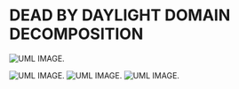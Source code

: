 # DEAD BY DAYLIGHT DOMAIN DECOMPOSITION
![UML IMAGE.](https://img.plantuml.biz/plantuml/dpng/pLLTRzem57tthxZgowWw-05egfeLggAkqpIe-doRt827OqUs0usc_VVv8u40eTjRomDIVEuzFkVanhun5hMj2i5OAj0Ok9i_0llDmFs6u41B1iQW2JCbHGqJdbgk9Ehwow8kwJFCvhxcEZQabTOaRLWQDr10mjyL95aMrWPhgiSG2JOegbtnPLEuq2WDzpijrC2wkbZTmazbvbaksH_6kBIaSqofeMZLNy6SR5KESbCu0yvMsppr3L762LzJySfjM-1sQ99Py8BqZjmfyy-tgYW5URT92ARhTgDuvaM4ma7ZCnSARQ2DhFU4mgx2RlSeCq5wRw0KM9EURboaRx-4k7Vp4fpXJgqptjKKCpdZEx4MqtLFtbxamRAJZo_6QamjdFW0xZCfWkhZTw9aYB-DA-XlTA-Y_N5F92Uf_gIStAIbRS7WZURMn8QxGKTnRYnQk6SyMkWehbr7xxX48NNqJw-MP7QOqZwJ3MdDCpgdR8VtIDjXHzhsFOVYehQP_5LfoZwajWbH-Qmg-MzrGx3-otA2ugVP6P9taAssyZyI7MfAFL7zGwkb9cEQ4-5znSzaJgdzS0FHSpQEHjTTNUneMZmSXy7VO_wfkOIOL0w-IEOFS3UTJhucjmyNWE5G_-wG1bwigBtpK1D8jGMJei0NGQDG7iWw3S_qoTMjkSmG2cuCbqiGAbM5ygSRED60uL0rm2KiIP96CHf5ieagaCiEMpA3hLkl36KUHn24MdfEgvI0N6buUlpccUoAcqZYsvCPOpVkbRbh_2y0)

![UML IMAGE.](https://i3.ytimg.com/ebe/an_webp/-kQUUfNd4lc/mqdefault_6s.webp?du=3000&sqp=CPbSmcAG&rs=AOn4CLBjYgHbBtUjXFpMCTxMS-bag6JS6w) ![UML IMAGE.](https://i3.ytimg.com/ebe/an_webp/LTeHoNKQpSE/mqdefault_6s.webp?du=3000&sqp=COTPmcAG&rs=AOn4CLCwJIJoFB3kbmzF1gYEdB5mzoqvmg) ![UML IMAGE.](https://i3.ytimg.com/ebe/an_webp/pIVkcQ7Cr4Y/mqdefault_6s.webp?du=3000&sqp=CIabmcAG&rs=AOn4CLBnJIktUrCBjpQDc7-myka2B9YUDg)
